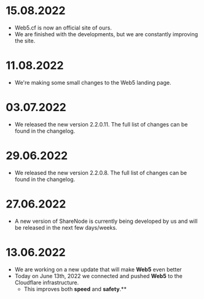 # 15.08.2022
 - Web5.cf is now an official site of ours. 
 - We are finished with the developments, but we are constantly improving the site.

# 11.08.2022
 - We're making some small changes to the Web5 landing page.

# 03.07.2022 
 - We released the new version 2.2.0.11. The full list of changes can be found in the changelog.

# 29.06.2022
 - We released the new version 2.2.0.8. The full list of changes can be found in the changelog.

# 27.06.2022
 - A new version of ShareNode is currently being developed by us and will be released in the next few days/weeks.

# 13.06.2022
  - We are working on a new update that will make **Web5** even better
  - Today on June 13th, 2022 we connected and pushed **Web5** to the Cloudflare infrastructure.
     - This improves both **speed** and **safety**.**
